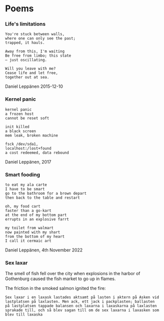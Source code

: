 # Poems

### Life's limitations

```poem
You're stuck between walls,
where one can only see the past;
trapped, it hauls.

Away from this, I'm waiting
Be free from limbo; this state
— just oscillating.

Will you leave with me?
Cease life and let free, 
together out at sea.
```

Daniel Leppänen 2015-12-10


### Kernel panic

```poem
kernel panic
a frozen host
cannot be reset soft

init killed
a black screen
mem leak, broken machine

fsck /dev/sda1,
localhost:/lost+found
a cost redeemed, data rebound
```
    
Daniel Leppänen, 2017


### Smart fooding

```poem
to eat my ala carte
I have to be smart
go to the bathroom for a brown depart
then back to the table and restart

oh, my food cart
faster than a go-kart
at the end of my bottom part
errupts in an explosive farrt

my toilet from walmart
now painted with my shart
from the bottom of my heart
I call it cermaic art
```

Daniel Leppänen, 4th November 2022

### Sex laxar

The smell of fish fell over the city when explosions in the harbor of Gothenburg caused the fish market to go up in flames. 

The friction in the smoked salmon ignited the fire:

```poem
Sex laxar i en laxask lastades aktsamt på lasten i aktern på Asken vid lastplatsen på laxlasten. Men ack, ett jack i packplasten; ballasten på lastplatsen tappade balansen och laxarna i laxaskarna på laxlasten sprakade till, och så blev sagan till om de sex laxarna i laxasken som blev till laxaska
```
